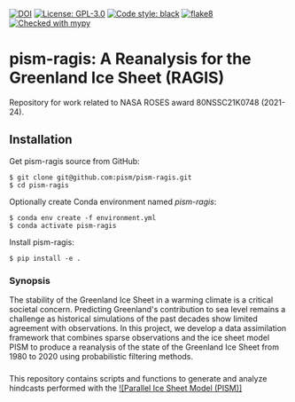 [![DOI](https://zenodo.org/badge/562988605.svg)](https://zenodo.org/badge/latestdoi/562988605)
[![License: GPL-3.0](https://img.shields.io:/github/license/pism/pypac)](https://opensource.org/licenses/GPL-3.0)
[![Code style: black](https://img.shields.io/badge/code%20style-black-000000.svg)](https://github.com/psf/black)
[![flake8](https://img.shields.io/badge/flake8-enabled-green)](https://github.com/PyCQA/flake8)
[![Checked with mypy](http://www.mypy-lang.org/static/mypy_badge.svg)](http://mypy-lang.org/)

# pism-ragis: A Reanalysis for the Greenland Ice Sheet (RAGIS)

Repository for work related to NASA ROSES award 80NSSC21K0748 (2021-24).

## Installation

Get pism-ragis source from GitHub:

    $ git clone git@github.com:pism/pism-ragis.git
    $ cd pism-ragis

Optionally create Conda environment named *pism-ragis*:

    $ conda env create -f environment.yml
    $ conda activate pism-ragis

Install pism-ragis:

    $ pip install -e .



### Synopsis

The stability of the Greenland Ice Sheet in a warming climate is a critical societal concern. Predicting Greenland's contribution to sea level remains a challenge as historical simulations of the past decades show limited agreement with observations. In this project, we develop a data assimilation framework that combines sparse observations and the ice sheet model PISM to produce a reanalysis of the state of the Greenland Ice Sheet from 1980 to 2020 using probabilistic filtering methods.


###

This repository contains scripts and functions to generate and analyze hindcasts performed with the [![Parallel Ice Sheet Model (PISM)]](https://pism.io)
